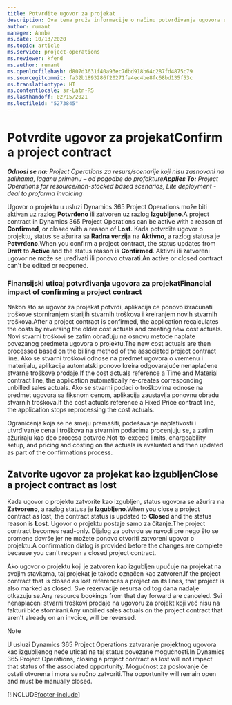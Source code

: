 ```yaml
---
title: Potvrdite ugovor za projekat
description: Ova tema pruža informacije o načinu potvrđivanja ugovora u usluzi Project Operations.
author: rumant
manager: Annbe
ms.date: 10/13/2020
ms.topic: article
ms.service: project-operations
ms.reviewer: kfend
ms.author: rumant
ms.openlocfilehash: d807d3631f40a93ec7dbd918b64c287fd4875c79
ms.sourcegitcommit: fa32b1893286f20271fa4ec4be8fc68bd135f53c
ms.translationtype: HT
ms.contentlocale: sr-Latn-RS
ms.lasthandoff: 02/15/2021
ms.locfileid: "5273845"
---
```

# <a name="confirm-a-project-contract"></a><span data-ttu-id="b26e5-103">Potvrdite ugovor za projekat</span><span class="sxs-lookup"><span data-stu-id="b26e5-103">Confirm a project contract</span></span>

<span data-ttu-id="b26e5-104">_**Odnosi se na:** Project Operations za resurs/scenarije koji nisu zasnovani na zalihama, laganu primenu – od pogodbe do profakture_</span><span class="sxs-lookup"><span data-stu-id="b26e5-104">_**Applies To:** Project Operations for resource/non-stocked based scenarios, Lite deployment - deal to proforma invoicing_</span></span>

<span data-ttu-id="b26e5-105">Ugovor o projektu u usluzi Dynamics 365 Project Operations može biti aktivan uz razlog **Potvrđeno** ili zatvoren uz razlog **Izgubljeno**.</span><span class="sxs-lookup"><span data-stu-id="b26e5-105">A project contract in Dynamics 365 Project Operations can be active with a reason of **Confirmed**, or closed with a reason of **Lost**.</span></span> <span data-ttu-id="b26e5-106">Kada potvrdite ugovor o projektu, status se ažurira sa **Radna verzija** na **Aktivno**, a razlog statusa je **Potvrđeno**.</span><span class="sxs-lookup"><span data-stu-id="b26e5-106">When you confirm a project contract, the status updates from **Draft** to **Active** and the status reason is **Confirmed**.</span></span> <span data-ttu-id="b26e5-107">Aktivni ili zatvoreni ugovor ne može se uređivati ili ponovo otvarati.</span><span class="sxs-lookup"><span data-stu-id="b26e5-107">An active or closed contract can't be edited or reopened.</span></span> 

### <a name="financial-impact-of-confirming-a-project-contract"></a><span data-ttu-id="b26e5-108">Finansijski uticaj potvrđivanja ugovora za projekat</span><span class="sxs-lookup"><span data-stu-id="b26e5-108">Financial impact of confirming a project contract</span></span>

<span data-ttu-id="b26e5-109">Nakon što se ugovor za projekat potvrdi, aplikacija će ponovo izračunati troškove storniranjem starijih stvarnih troškova i kreiranjem novih stvarnih troškova.</span><span class="sxs-lookup"><span data-stu-id="b26e5-109">After a project contract is confirmed, the application recalculates the costs by reversing the older cost actuals and creating new cost actuals.</span></span> <span data-ttu-id="b26e5-110">Novi stvarni troškovi se zatim obrađuju na osnovu metode naplate povezanog predmeta ugovora o projektu.</span><span class="sxs-lookup"><span data-stu-id="b26e5-110">The new cost actuals are then processed based on the billing method of the associated project contract line.</span></span> <span data-ttu-id="b26e5-111">Ako se stvarni troškovi odnose na predmet ugovora o vremenu i materijalu, aplikacija automatski ponovo kreira odgovarajuće nenaplaćene stvarne troškove prodaje.</span><span class="sxs-lookup"><span data-stu-id="b26e5-111">If the cost actuals reference a Time and Material contract line, the application automatically re-creates corresponding unbilled sales actuals.</span></span> <span data-ttu-id="b26e5-112">Ako se stvarni podaci o troškovima odnose na predmet ugovora sa fiksnom cenom, aplikacija zaustavlja ponovnu obradu stvarnih troškova.</span><span class="sxs-lookup"><span data-stu-id="b26e5-112">If the cost actuals reference a Fixed Price contract line, the application stops reprocessing the cost actuals.</span></span>

<span data-ttu-id="b26e5-113">Ograničenja koja se ne smeju premašiti, podešavanje naplativosti i utvrđivanje cena i troškova na stvarnim podacima procenjuju se, a zatim ažuriraju kao deo procesa potvrde.</span><span class="sxs-lookup"><span data-stu-id="b26e5-113">Not-to-exceed limits, chargeability setup, and pricing and costing on the actuals is evaluated and then updated as part of the confirmations process.</span></span>

## <a name="close-a-project-contract-as-lost"></a><span data-ttu-id="b26e5-114">Zatvorite ugovor za projekat kao izgubljen</span><span class="sxs-lookup"><span data-stu-id="b26e5-114">Close a project contract as lost</span></span>

<span data-ttu-id="b26e5-115">Kada ugovor o projektu zatvorite kao izgubljen, status ugovora se ažurira na **Zatvoreno**, a razlog statusa je **Izgubljeno**.</span><span class="sxs-lookup"><span data-stu-id="b26e5-115">When you close a project contract as lost, the contract status is updated to **Closed** and the status reason is **Lost**.</span></span> <span data-ttu-id="b26e5-116">Ugovor o projektu postaje samo za čitanje.</span><span class="sxs-lookup"><span data-stu-id="b26e5-116">The project contract becomes read-only.</span></span> <span data-ttu-id="b26e5-117">Dijalog za potvrdu se navodi pre nego što se promene dovrše jer ne možete ponovo otvoriti zatvoreni ugovor o projektu.</span><span class="sxs-lookup"><span data-stu-id="b26e5-117">A confirmation dialog is provided before the changes are complete because you can't reopen a closed project contract.</span></span>

<span data-ttu-id="b26e5-118">Ako ugovor o projektu koji je zatvoren kao izgubljen upućuje na projekat na svojim stavkama, taj projekat je takođe označen kao zatvoren.</span><span class="sxs-lookup"><span data-stu-id="b26e5-118">If the project contract that is closed as lost references a project on its lines, that project is also marked as closed.</span></span> <span data-ttu-id="b26e5-119">Sve rezervacije resursa od tog dana nadalje otkazuju se.</span><span class="sxs-lookup"><span data-stu-id="b26e5-119">Any resource bookings from that day forward are canceled.</span></span> <span data-ttu-id="b26e5-120">Svi nenaplaćeni stvarni troškovi prodaje na ugovoru za projekt koji već nisu na fakturi biće stornirani.</span><span class="sxs-lookup"><span data-stu-id="b26e5-120">Any unbilled sales actuals on the project contract that aren't already on an invoice, will be reversed.</span></span>

> [!NOTE]
> <span data-ttu-id="b26e5-121">U usluzi Dynamics 365 Project Operations zatvaranje projektnog ugovora kao izgubljenog neće uticati na taj status povezane mogućnosti.</span><span class="sxs-lookup"><span data-stu-id="b26e5-121">In Dynamics 365 Project Operations, closing a project contract as lost will not impact that status of the associated opportunity.</span></span> <span data-ttu-id="b26e5-122">Mogućnost za poslovanje će ostati otvorena i mora se ručno zatvoriti.</span><span class="sxs-lookup"><span data-stu-id="b26e5-122">The opportunity will remain open and must be manually closed.</span></span>


[!INCLUDE[footer-include](../../includes/footer-banner.md)]